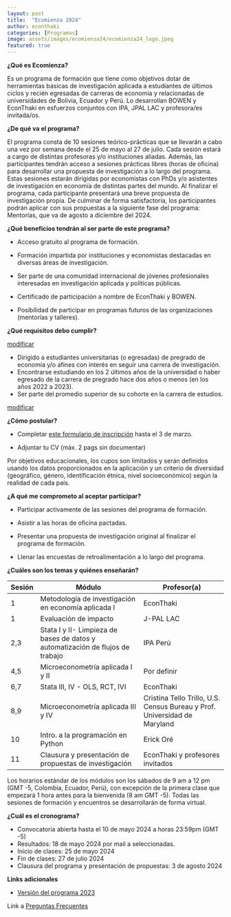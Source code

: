 ```yaml
---
layout: post
title:  "Ecomienza 2024"
author: econthaki
categories: [Programas]
image: assets/images/ecomienza24/ecomienza24_logo.jpeg
featured: true
---
```




**¿Qué es Ecomienza?**

Es un programa de formación que tiene como objetivos dotar de herramientas básicas de investigación aplicada a estudiantes de últimos ciclos y recién egresadas de carreras de economía y relacionadas de universidades de Bolivia, Ecuador y Perú. Lo desarrollan BOWEN y EconThaki en esfuerzos conjuntos con IPA, JPAL LAC y profesora/es invitada/os.


**¿De qué va el programa?**

El programa consta de 10 sesiones teórico-prácticas que se llevarán a cabo una vez por semana desde el 25 de mayo al 27 de julio. Cada sesión estará a cargo de distintas profesoras y/o instituciones aliadas. Además, las participantes tendrán acceso a sesiones prácticas libres (horas de oficina) para desarrollar una propuesta de investigación a lo largo del programa. Estas sesiones estarán dirigidas por economistas con PhDs y/o asistentes de investigación en economía de distintas partes del mundo. Al finalizar el programa, cada participante presentará una breve propuesta de investigación propia. De culminar de forma satisfactoria, los participantes podrán aplicar con sus propuestas a la siguiente fase del programa: Mentorías, que va de agosto a diciembre del 2024.


**¿Qué beneficios tendrán al ser parte de este programa?**

- Acceso gratuito al programa de formación.

- Formación impartida por instituciones y economistas destacadas en diversas áreas de investigación.

- Ser parte de una comunidad internacional de jóvenes profesionales interesadas en investigación aplicada y políticas públicas.

- Certificado de participación a nombre de EconThaki y BOWEN.

- Posibilidad de participar en programas futuros de las organizaciones (mentorías y talleres).


**¿Qué requisitos debo cumplir?**

<span style="text-decoration:underline;">modificar</span>

- Dirigido a estudiantes universitarias (o egresadas) de pregrado de economía y/o afines con interés en seguir una carrera de investigación.
- Encontrarse estudiando en los 2 últimos años de la universidad o haber egresado de la carrera de pregrado hace dos años o menos (en los años 2022 a 2023).
- Ser parte del promedio superior de su cohorte en la carrera de estudios.


<span style="text-decoration:underline;">modificar</span>


**¿Cómo postular?**

- Completar [este formulario de inscripción](https://acortar.link/ecomienza23) hasta el 3 de marzo.

- Adjuntar tu CV (máx. 2 pags sin documentar)

Por objetivos educacionales, los cupos son limitados y serán definidos usando los datos proporcionados en la aplicación y un criterio de diversidad (geográfico, género, identificación étnica, nivel socioeconómico) según la realidad de cada país.


**¿A qué me comprometo al aceptar participar?**

- Participar activamente de las sesiones del programa de formación.

- Asistir a las horas de oficina pactadas.

- Presentar una propuesta de investigación original al finalizar el programa de formación.

- Llenar las encuestas de retroalimentación a lo largo del programa.
 

**¿Cuáles son los temas y quiénes enseñarán?**


| Sesión | Módulo                                                                      	     | Profesor(a)                   |
|--------|-----------------------------------------------------------------------------------|------------------------------------------------------------------------|
| 1      | Metodología de investigación en economía aplicada I                               | EconThaki                                                              |
| 1      | Evaluación de impacto                                                             | J-PAL LAC
| 2,3    | Stata I y II- Limpieza de bases de datos y automatización de flujos de trabajo    | IPA Perú
| 4,5    | Microeconometría aplicada I y II                                                  | Por definir                                                             
| 6,7    | Stata III, IV - OLS, RCT, IVI                                                     | EconThaki
| 8,9    | Microeconometría aplicada III y IV                                                | Cristina Tello Trillo, U.S. Census Bureau y Prof. Universidad de Maryland                                                             |
| 10     | Intro. a la programación en Python                                                | Erick Oré
| 11     | Clausura y presentación de propuestas de investigación                            | EconThaki y profesores invitados
 
Los horarios estándar de los módulos son los sábados de 9 am a 12 pm (GMT -5, Colombia, Ecuador, Perú), con excepción de la primera clase que empezará 1 hora antes para la bienvenida (8 am GMT -5). Todas las sesiones de formación y encuentros se desarrollarán de forma virtual.


**¿Cuál es el cronograma?**

- Convocatoria abierta hasta el 10 de mayo 2024 a horas 23:59pm (GMT -5)
- Resultados: 18 de mayo 2024 por mail a seleccionadas.
- Inicio de clases: 25 de mayo 2024
- Fin de clases: 27 de julio 2024
- Clausura del programa y presentación de propuestas: 3 de agosto 2024



**Links adicionales**

- [Versión del programa 2023](https://econthaki.github.io/programas/2023/01/12/ecomienza23.html)

Link a [Preguntas Frecuentes][pregfreq-link]

[pregfreq-link]:   https://econthaki.github.io/recursos/2021/01/06/pregfreq.html

